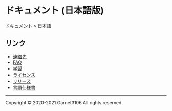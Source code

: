 # ドキュメント (日本語版)

[ドキュメント](../index.md) > [日本語](./index.md)

## リンク

- [連絡先](./contact/index.md)
- [FAQ](./faq/index.md)
- [学習](./learning/index.md)
- [ライセンス](./license/index.md)
- [リリース](./releases/index.md)
- [言語仕様書](./spec/index.md)

---

Copyright © 2020-2021 Garnet3106 All rights reserved.

